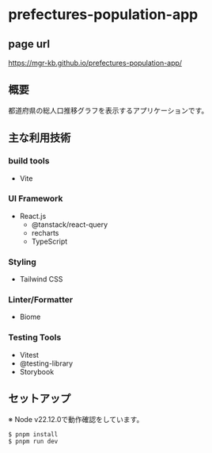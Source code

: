 # prefectures-population-app

## page url

https://mgr-kb.github.io/prefectures-population-app/

## 概要

都道府県の総人口推移グラフを表示するアプリケーションです。

## 主な利用技術
### build tools
- Vite

### UI Framework
- React.js
  - @tanstack/react-query
  - recharts
  - TypeScript

### Styling
- Tailwind CSS

### Linter/Formatter
- Biome

### Testing Tools
- Vitest
- @testing-library
- Storybook

## セットアップ

※ Node v22.12.0で動作確認をしています。

```
$ pnpm install
$ pnpm run dev
```

